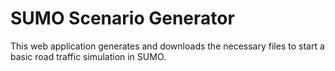 SUMO Scenario Generator
=======================
This web application generates and downloads the necessary files to start a basic road traffic simulation in SUMO.
